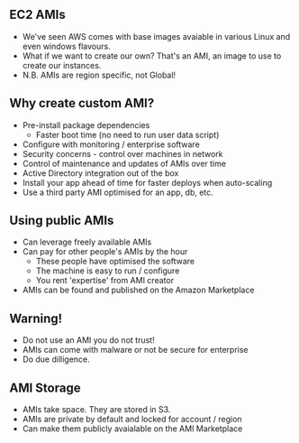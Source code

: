 EC2 AMIs
--------
- We've seen AWS comes with base images avaiable in various Linux
  and even windows flavours.
- What if we want to create our own? That's an AMI, an image to use to
  create our instances.
- N.B. AMIs are region specific, not Global!

Why create custom AMI?
----------------------
- Pre-install package dependencies
    - Faster boot time (no need to run user data script)
- Configure with monitoring / enterprise software
- Security concerns - control over machines in network
- Control of maintenance and updates of AMIs over time
- Active Directory integration out of the box
- Install your app ahead of time for faster deploys when auto-scaling
- Use a third party AMI optimised for an app, db, etc.

Using public AMIs
-----------------
- Can leverage freely available AMIs
- Can pay for other people's AMIs by the hour
    - These people have optimised the software
    - The machine is easy to run / configure
    - You rent 'expertise' from AMI creator
- AMIs can be found and published on the Amazon Marketplace

Warning!
--------
- Do not use an AMI you do not trust!
- AMIs can come with malware or not be secure for enterprise
- Do due dilligence.

AMI Storage
-----------
- AMIs take space. They are stored in S3.
- AMIs are private by default and locked for account / region
- Can make them publicly avaialable on the AMI Marketplace
